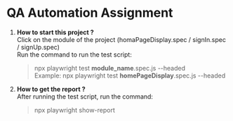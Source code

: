 # QA Automation Assignment

1. **How to start this project ?**\
Click on the module of the project (homaPageDisplay.spec / signIn.spec / signUp.spec)\
Run the command to run the test script:
    > npx playwright test **module_name**.spec.js --headed
\
Example: 
    > npx playwright test **homePageDisplay**.spec.js --headed

2. **How to get the report ?**\
After running the test script, run the command:
    > npx playwright show-report
